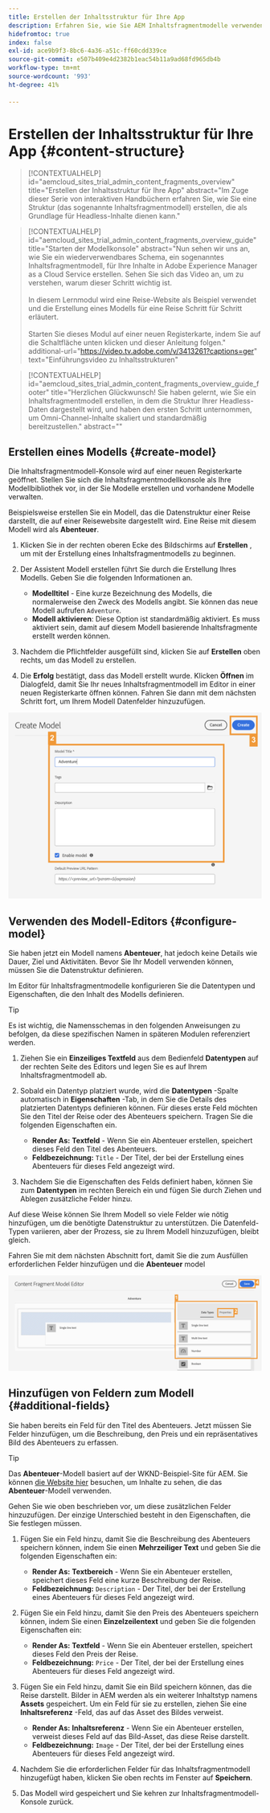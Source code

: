 ```yaml
---
title: Erstellen der Inhaltsstruktur für Ihre App
description: Erfahren Sie, wie Sie AEM Inhaltsfragmentmodelle verwenden können, um Ihre Inhaltsstruktur zu erstellen, die als Grundlage für Ihren Headless Content dient.
hidefromtoc: true
index: false
exl-id: ace9b9f3-8bc6-4a36-a51c-ff60cdd339ce
source-git-commit: e507b409e4d2382b1eac54b11a9ad68fd965db4b
workflow-type: tm+mt
source-wordcount: '993'
ht-degree: 41%

---
```



# Erstellen der Inhaltsstruktur für Ihre App {#content-structure}

>[!CONTEXTUALHELP]
>id="aemcloud_sites_trial_admin_content_fragments_overview"
>title="Erstellen der Inhaltsstruktur für Ihre App"
>abstract="Im Zuge dieser Serie von interaktiven Handbüchern erfahren Sie, wie Sie eine Struktur (das sogenannte Inhaltsfragmentmodell) erstellen, die als Grundlage für Headless-Inhalte dienen kann."

>[!CONTEXTUALHELP]
>id="aemcloud_sites_trial_admin_content_fragments_overview_guide"
>title="Starten der Modellkonsole"
>abstract="Nun sehen wir uns an, wie Sie ein wiederverwendbares Schema, ein sogenanntes Inhaltsfragmentmodell, für Ihre Inhalte in Adobe Experience Manager as a Cloud Service erstellen. Sehen Sie sich das Video an, um zu verstehen, warum dieser Schritt wichtig ist. <br><br>In diesem Lernmodul wird eine Reise-Website als Beispiel verwendet und die Erstellung eines Modells für eine Reise Schritt für Schritt erläutert.<br><br>Starten Sie dieses Modul auf einer neuen Registerkarte, indem Sie auf die Schaltfläche unten klicken und dieser Anleitung folgen."
>additional-url="https://video.tv.adobe.com/v/3413261?captions=ger" text="Einführungsvideo zu Inhaltsstrukturen"

>[!CONTEXTUALHELP]
>id="aemcloud_sites_trial_admin_content_fragments_overview_guide_footer"
>title="Herzlichen Glückwunsch! Sie haben gelernt, wie Sie ein Inhaltsfragmentmodell erstellen, in dem die Struktur Ihrer Headless-Daten dargestellt wird, und haben den ersten Schritt unternommen, um Omni-Channel-Inhalte skaliert und standardmäßig bereitzustellen."
>abstract=""

## Erstellen eines Modells {#create-model}

Die Inhaltsfragmentmodell-Konsole wird auf einer neuen Registerkarte geöffnet. Stellen Sie sich die Inhaltsfragmentmodellkonsole als Ihre Modellbibliothek vor, in der Sie Modelle erstellen und vorhandene Modelle verwalten.

Beispielsweise erstellen Sie ein Modell, das die Datenstruktur einer Reise darstellt, die auf einer Reisewebsite dargestellt wird. Eine Reise mit diesem Modell wird als **Abenteuer**.

1. Klicken Sie in der rechten oberen Ecke des Bildschirms auf **Erstellen** , um mit der Erstellung eines Inhaltsfragmentmodells zu beginnen.

1. Der Assistent Modell erstellen führt Sie durch die Erstellung Ihres Modells. Geben Sie die folgenden Informationen an.

   * **Modelltitel** - Eine kurze Bezeichnung des Modells, die normalerweise den Zweck des Modells angibt. Sie können das neue Modell aufrufen `Adventure`.
   * **Modell aktivieren**: Diese Option ist standardmäßig aktiviert. Es muss aktiviert sein, damit auf diesem Modell basierende Inhaltsfragmente erstellt werden können.

1. Nachdem die Pflichtfelder ausgefüllt sind, klicken Sie auf **Erstellen** oben rechts, um das Modell zu erstellen.

1. Die **Erfolg** bestätigt, dass das Modell erstellt wurde. Klicken **Öffnen** im Dialogfeld, damit Sie Ihr neues Inhaltsfragmentmodell im Editor in einer neuen Registerkarte öffnen können. Fahren Sie dann mit dem nächsten Schritt fort, um Ihrem Modell Datenfelder hinzuzufügen.

![Schritte 2 und 3 zum Erstellen eines Inhaltsfragmentmodells](assets/do-not-localize/create-model.png)

## Verwenden des Modell-Editors {#configure-model}

Sie haben jetzt ein Modell namens **Abenteuer**, hat jedoch keine Details wie Dauer, Ziel und Aktivitäten. Bevor Sie Ihr Modell verwenden können, müssen Sie die Datenstruktur definieren.

Im Editor für Inhaltsfragmentmodelle konfigurieren Sie die Datentypen und Eigenschaften, die den Inhalt des Modells definieren.

>[!TIP]
>
>Es ist wichtig, die Namensschemas in den folgenden Anweisungen zu befolgen, da diese spezifischen Namen in späteren Modulen referenziert werden.

1. Ziehen Sie ein **Einzeiliges Textfeld** aus dem Bedienfeld **Datentypen** auf der rechten Seite des Editors und legen Sie es auf Ihrem Inhaltsfragmentmodell ab.

1. Sobald ein Datentyp platziert wurde, wird die **Datentypen** -Spalte automatisch in **Eigenschaften** -Tab, in dem Sie die Details des platzierten Datentyps definieren können. Für dieses erste Feld möchten Sie den Titel der Reise oder des Abenteuers speichern. Tragen Sie die folgenden Eigenschaften ein.

   * **Render As:** **Textfeld** - Wenn Sie ein Abenteuer erstellen, speichert dieses Feld den Titel des Abenteuers.
   * **Feldbezeichnung:** `Title` - Der Titel, der bei der Erstellung eines Abenteuers für dieses Feld angezeigt wird.

1. Nachdem Sie die Eigenschaften des Felds definiert haben, können Sie zum **Datentypen** im rechten Bereich ein und fügen Sie durch Ziehen und Ablegen zusätzliche Felder hinzu.

Auf diese Weise können Sie Ihrem Modell so viele Felder wie nötig hinzufügen, um die benötigte Datenstruktur zu unterstützen. Die Datenfeld-Typen variieren, aber der Prozess, sie zu Ihrem Modell hinzuzufügen, bleibt gleich.

Fahren Sie mit dem nächsten Abschnitt fort, damit Sie die zum Ausfüllen erforderlichen Felder hinzufügen und die **Abenteuer** model

![Schritte 1, 2 und 3 zum Hinzufügen von Feldern zum Modell](assets/do-not-localize/define-model-fields.png)

## Hinzufügen von Feldern zum Modell {#additional-fields}

Sie haben bereits ein Feld für den Titel des Abenteuers. Jetzt müssen Sie Felder hinzufügen, um die Beschreibung, den Preis und ein repräsentatives Bild des Abenteuers zu erfassen.

>[!TIP]
>
>Das **Abenteuer**-Modell basiert auf der WKND-Beispiel-Site für AEM. Sie können [die Website hier](https://wknd.site/us/en/adventures/yosemite-backpacking.html) besuchen, um Inhalte zu sehen, die das **Abenteuer**-Modell verwenden.

Gehen Sie wie oben beschrieben vor, um diese zusätzlichen Felder hinzuzufügen. Der einzige Unterschied besteht in den Eigenschaften, die Sie festlegen müssen.

1. Fügen Sie ein Feld hinzu, damit Sie die Beschreibung des Abenteuers speichern können, indem Sie einen **Mehrzeiliger Text** und geben Sie die folgenden Eigenschaften ein:

   * **Render As:** **Textbereich** - Wenn Sie ein Abenteuer erstellen, speichert dieses Feld eine kurze Beschreibung der Reise.
   * **Feldbezeichnung:** `Description` - Der Titel, der bei der Erstellung eines Abenteuers für dieses Feld angezeigt wird.

1. Fügen Sie ein Feld hinzu, damit Sie den Preis des Abenteuers speichern können, indem Sie einen **Einzelzeilentext** und geben Sie die folgenden Eigenschaften ein:

   * **Render As:** **Textfeld** - Wenn Sie ein Abenteuer erstellen, speichert dieses Feld den Preis der Reise.
   * **Feldbezeichnung:** `Price` - Der Titel, der bei der Erstellung eines Abenteuers für dieses Feld angezeigt wird.

1. Fügen Sie ein Feld hinzu, damit Sie ein Bild speichern können, das die Reise darstellt. Bilder in AEM werden als ein weiterer Inhaltstyp namens **Assets** gespeichert. Um ein Feld für sie zu erstellen, ziehen Sie eine **Inhaltsreferenz** -Feld, das auf das Asset des Bildes verweist.

   * **Render As:** **Inhaltsreferenz** - Wenn Sie ein Abenteuer erstellen, verweist dieses Feld auf das Bild-Asset, das diese Reise darstellt.
   * **Feldbezeichnung:** `Image` - Der Titel, der bei der Erstellung eines Abenteuers für dieses Feld angezeigt wird.

1. Nachdem Sie die erforderlichen Felder für das Inhaltsfragmentmodell hinzugefügt haben, klicken Sie oben rechts im Fenster auf **Speichern**.

1. Das Modell wird gespeichert und Sie kehren zur Inhaltsfragmentmodell-Konsole zurück.
